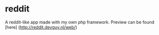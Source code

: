 reddit
======

A reddit-like app made with my own php framework. Preview can be found [here] (http://reddit.devguy.nl/web/)
